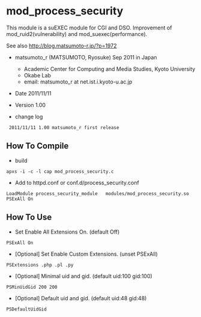 # mod_process_security
This module is a suEXEC module for CGI and DSO. Improvement of mod_ruid2(vulnerability) and mod_suexec(performance).

See also http://blog.matsumoto-r.jp/?p=1972

- matsumoto_r (MATSUMOTO, Ryosuke) Sep 2011 in Japan
    - Academic Center for Computing and Media Studies, Kyoto University
    - Okabe Lab
    - email: matsumoto_r at net.ist.i.kyoto-u.ac.jp

- Date     2011/11/11
- Version  1.00

- change log
```
 2011/11/11 1.00 matsumoto_r first release
```

## How To Compile
- build
```
apxs -i -c -l cap mod_process_security.c
```

- Add to httpd.conf or conf.d/process_security.conf
```
LoadModule process_security_module   modules/mod_process_security.so
PSExAll On
```

## How To Use

* Set Enable All Extensions On. (default Off)
```
PSExAll On
```

* [Optional] Set Enable Custom Extensions. (unset PSExAll)
```
PSExtensions .php .pl .py
```

* [Optional] Minimal uid and gid. (default uid:100 gid:100)
```
PSMinUidGid 200 200
```

* [Optional] Default uid and gid. (default uid:48 gid:48)
```
PSDefaultUidGid
```

